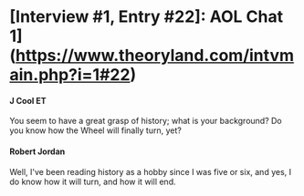 # [Interview #1, Entry #22]: AOL Chat 1](https://www.theoryland.com/intvmain.php?i=1#22)

#### J Cool ET

You seem to have a great grasp of history; what is your background? Do you know how the Wheel will finally turn, yet?

#### Robert Jordan

Well, I've been reading history as a hobby since I was five or six, and yes, I do know how it will turn, and how it will end.

